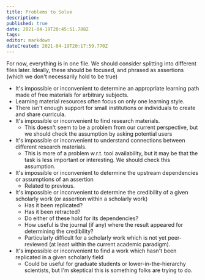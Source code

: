 ```yaml
---
title: Problems to Solve
description: 
published: true
date: 2021-04-19T20:45:51.788Z
tags: 
editor: markdown
dateCreated: 2021-04-19T20:17:59.770Z
---
```


For now, everything is in one file. We should consider splitting into
different files later. Ideally, these should be focused, and phrased as
assertions (which we don't necessarily hold to be true)


- It's impossible or inconvenient to determine an appropriate learning path
  made of free materials for arbitrary subjects.
- Learning material resources often focus on only one learning style.
- There isn't enough support for small institutions or individuals to create
  and share curricula.
- It's impossible or inconvenient to find research materials.
  - This doesn't seem to be a problem from our current perspective, but we
    should check the assumption by asking potential users
- It's impossible or inconvenient to understand connections between different
  research materials.
  - This is more of a problem w.r.t. tool availability, but it may be that the
    task is less important or interesting.  We should check this assumption.
- It's impossible or inconvenient to determine the upstream dependencies or
  assumptions of an assertion
  - Related to previous.
- It's impossible or inconvenient to determine the credibility of a given
  scholarly work (or assertion within a scholarly work)
  - Has it been replicated?
  - Has it been retracted?
  - Do either of these hold for its dependencies?
  - How useful is the journal (if any) where the result appeared for
    determining the credibility?
  - Particularly difficult for a scholarly work which is not yet peer-reviewed
    (at least within the current academic paradigm).
- It's impossible or inconvenient to find a work which hasn't been replicated
  in a given scholarly field
  - Could be useful for graduate students or lower-in-the-hierarchy scientists,
    but I'm skeptical this is something folks are trying to do.
